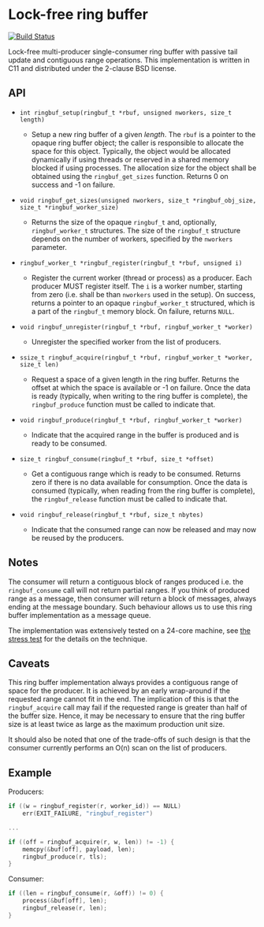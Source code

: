 # Lock-free ring buffer

[![Build Status](https://travis-ci.org/rmind/ringbuf.svg?branch=master)](https://travis-ci.org/rmind/ringbuf)

Lock-free multi-producer single-consumer ring buffer with passive tail
update and contiguous range operations.  This implementation is written
in C11 and distributed under the 2-clause BSD license.

## API

* `int ringbuf_setup(ringbuf_t *rbuf, unsigned nworkers, size_t length)`
  * Setup a new ring buffer of a given _length_.  The `rbuf` is a pointer
  to the opaque ring buffer object; the caller is responsible to allocate
  the space for this object.  Typically, the object would be allocated
  dynamically if using threads or reserved in a shared memory blocked if
  using processes.  The allocation size for the object shall be obtained
  using the `ringbuf_get_sizes` function.  Returns 0 on success and -1
  on failure.

* `void ringbuf_get_sizes(unsigned nworkers, size_t *ringbuf_obj_size, size_t *ringbuf_worker_size)`
  * Returns the size of the opaque `ringbuf_t` and, optionally, `ringbuf_worker_t` structures.
  The size of the `ringbuf_t` structure depends on the number of workers,
  specified by the `nworkers` parameter.

* `ringbuf_worker_t *ringbuf_register(ringbuf_t *rbuf, unsigned i)`
  * Register the current worker (thread or process) as a producer.  Each
  producer MUST register itself.  The `i` is a worker number, starting
  from zero (i.e. shall be than `nworkers` used in the setup).  On success,
  returns a pointer to an opaque `ringbuf_worker_t` structured, which is
  a part of the `ringbuf_t` memory block.  On failure, returns `NULL`.

* `void ringbuf_unregister(ringbuf_t *rbuf, ringbuf_worker_t *worker)`
  * Unregister the specified worker from the list of producers.

* `ssize_t ringbuf_acquire(ringbuf_t *rbuf, ringbuf_worker_t *worker, size_t len)`
  * Request a space of a given length in the ring buffer.  Returns the
  offset at which the space is available or -1 on failure.  Once the data
  is ready (typically, when writing to the ring buffer is complete), the
  `ringbuf_produce` function must be called to indicate that.

* `void ringbuf_produce(ringbuf_t *rbuf, ringbuf_worker_t *worker)`
  * Indicate that the acquired range in the buffer is produced and is ready
  to be consumed.

* `size_t ringbuf_consume(ringbuf_t *rbuf, size_t *offset)`
  * Get a contiguous range which is ready to be consumed.  Returns zero
  if there is no data available for consumption.  Once the data is
  consumed (typically, when reading from the ring buffer is complete),
  the `ringbuf_release` function must be called to indicate that.

* `void ringbuf_release(ringbuf_t *rbuf, size_t nbytes)`
  * Indicate that the consumed range can now be released and may now be
  reused by the producers.

## Notes

The consumer will return a contiguous block of ranges produced i.e. the
`ringbuf_consume` call will not return partial ranges.  If you think of
produced range as a message, then consumer will return a block of messages,
always ending at the message boundary.  Such behaviour allows us to use
this ring buffer implementation as a message queue.

The implementation was extensively tested on a 24-core machine, see
[the stress test](src/t_stress.c) for the details on the technique.


## Caveats

This ring buffer implementation always provides a contiguous range of
space for the producer.  It is achieved by an early wrap-around if the
requested range cannot fit in the end.  The implication of this is that
the `ringbuf_acquire` call may fail if the requested range is greater
than half of the buffer size.  Hence, it may be necessary to ensure that
the ring buffer size is at least twice as large as the maximum production
unit size.

It should also be noted that one of the trade-offs of such design is that
the consumer currently performs an O(n) scan on the list of producers.

## Example

Producers:
```c
if ((w = ringbuf_register(r, worker_id)) == NULL)
	err(EXIT_FAILURE, "ringbuf_register")

...

if ((off = ringbuf_acquire(r, w, len)) != -1) {
	memcpy(&buf[off], payload, len);
	ringbuf_produce(r, tls);
}
```

Consumer:
```c
if ((len = ringbuf_consume(r, &off)) != 0) {
	process(&buf[off], len);
	ringbuf_release(r, len);
}
```
